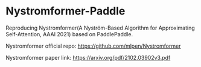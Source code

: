 # Nystromformer-Paddle
Reproducing Nystromformer(A Nyström-Based Algorithm for Approximating Self-Attention, AAAI 2021) based on PaddlePaddle.

Nystromformer official repo: https://github.com/mlpen/Nystromformer

Nystromformer paper link: https://arxiv.org/pdf/2102.03902v3.pdf
